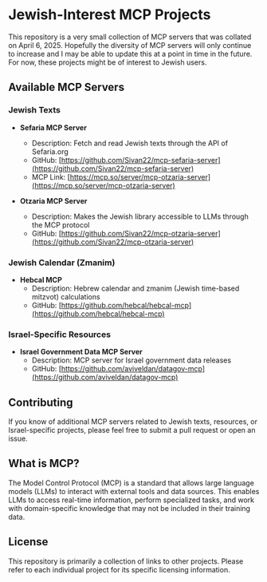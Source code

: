 # Jewish-Interest MCP Projects

  This repository is a very small collection of MCP servers that was collated on April 6, 2025. Hopefully the diversity of MCP servers will only continue to increase and I may be able to update this at a point in time in the future. For now, these projects might be of interest to Jewish users. 

## Available MCP Servers

### Jewish Texts

- **Sefaria MCP Server**
  - Description: Fetch and read Jewish texts through the API of Sefaria.org
  - GitHub: [https://github.com/Sivan22/mcp-sefaria-server](https://github.com/Sivan22/mcp-sefaria-server)
  - MCP Link: [https://mcp.so/server/mcp-otzaria-server](https://mcp.so/server/mcp-otzaria-server)

- **Otzaria MCP Server**
  - Description: Makes the Jewish library accessible to LLMs through the MCP protocol
  - GitHub: [https://github.com/Sivan22/mcp-otzaria-server](https://github.com/Sivan22/mcp-otzaria-server)

### Jewish Calendar (Zmanim)

- **Hebcal MCP**
  - Description: Hebrew calendar and zmanim (Jewish time-based mitzvot) calculations
  - GitHub: [https://github.com/hebcal/hebcal-mcp](https://github.com/hebcal/hebcal-mcp)

### Israel-Specific Resources

- **Israel Government Data MCP Server**
  - Description: MCP server for Israel government data releases
  - GitHub: [https://github.com/aviveldan/datagov-mcp](https://github.com/aviveldan/datagov-mcp)

## Contributing

If you know of additional MCP servers related to Jewish texts, resources, or Israel-specific projects, please feel free to submit a pull request or open an issue.

## What is MCP?

The Model Control Protocol (MCP) is a standard that allows large language models (LLMs) to interact with external tools and data sources. This enables LLMs to access real-time information, perform specialized tasks, and work with domain-specific knowledge that may not be included in their training data.

## License

This repository is primarily a collection of links to other projects. Please refer to each individual project for its specific licensing information.
